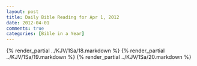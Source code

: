 ```yaml
---
layout: post
title: Daily Bible Reading for Apr 1, 2012
date: 2012-04-01
comments: true
categories: [Bible in a Year]
---
```

{% render_partial ../KJV/1Sa/18.markdown %}
{% render_partial ../KJV/1Sa/19.markdown %}
{% render_partial ../KJV/1Sa/20.markdown %}
